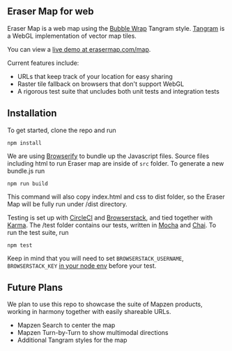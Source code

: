 ## Eraser Map for web

Eraser Map is a web map using the [Bubble Wrap](https://mapzen.com/blog/bubble-wrap-carto/) Tangram style. [Tangram](https://mapzen.com/projects/tangram/) is a WebGL implementation of vector map tiles.

You can view a [live demo at erasermap.com/map](https://erasermap.com/map/).

Current features include:
* URLs that keep track of your location for easy sharing
* Raster tile fallback on browsers that don't support WebGL
* A rigorous test suite that uncludes both unit tests and integration tests

## Installation

To get started, clone the repo and run
```
npm install
```

We are using [Browserify](http://browserify.org/) to bundle up the Javascript files. Source files including html to run Eraser map are inside of `src` folder. To generate a new bundle.js run
```
npm run build
```
This command will also copy index.html and css to dist folder, so the Eraser Map will be fully run under /dist directory.

Testing is set up with [CircleCI](https://circleci.com/) and [Browserstack](https://www.browserstack.com/), and tied together with [Karma](https://karma-runner.github.io/0.13/index.html). The /test folder contains our tests, written in [Mocha](https://mochajs.org) and [Chai](http://chaijs.com/). To run the test suite, run
```
npm test
```
 
Keep in mind that you will need to set `BROWSERSTACK_USERNAME`, `BROWSERSTACK_KEY` [in your node env](https://github.com/browserstack/karma-browserstack-example#browserstack-configuration) before your test.

## Future Plans

We plan to use this repo to showcase the suite of Mapzen products, working in harmony together with easily shareable URLs.

* Mapzen Search to center the map
* Mapzen Turn-by-Turn to show multimodal directions
* Additional Tangram styles for the map

